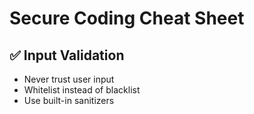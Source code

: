 # Secure Coding Cheat Sheet

## ✅ Input Validation
- Never trust user input
- Whitelist instead of blacklist
- Use built-in sanitizers
